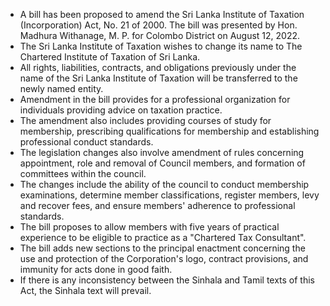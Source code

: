 - A bill has been proposed to amend the Sri Lanka Institute of Taxation (Incorporation) Act, No. 21 of 2000. The bill was presented by Hon. Madhura Withanage, M. P. for Colombo District on August 12, 2022.
- The Sri Lanka Institute of Taxation wishes to change its name to The Chartered Institute of Taxation of Sri Lanka.
- All rights, liabilities, contracts, and obligations previously under the name of the Sri Lanka Institute of Taxation will be transferred to the newly named entity. 
- Amendment in the bill provides for a professional organization for individuals providing advice on taxation practice.
- The amendment also includes providing courses of study for membership, prescribing qualifications for membership and establishing professional conduct standards.
- The legislation changes also involve amendment of rules concerning appointment, role and removal of Council members, and formation of committees within the council.
- The changes include the ability of the council to conduct membership examinations, determine member classifications, register members, levy and recover fees, and ensure members' adherence to professional standards.
- The bill proposes to allow members with five years of practical experience to be eligible to practice as a "Chartered Tax Consultant".
- The bill adds new sections to the principal enactment concerning the use and protection of the Corporation's logo, contract provisions, and immunity for acts done in good faith.
- If there is any inconsistency between the Sinhala and Tamil texts of this Act, the Sinhala text will prevail.